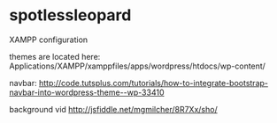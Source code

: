 # spotlessleopard


XAMPP configuration

themes are located here:
Applications/XAMPP/xamppfiles/apps/wordpress/htdocs/wp-content/


navbar: http://code.tutsplus.com/tutorials/how-to-integrate-bootstrap-navbar-into-wordpress-theme--wp-33410

background vid
http://jsfiddle.net/mgmilcher/8R7Xx/sho/